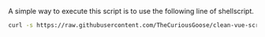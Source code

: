 A simple way to execute this script is to use the following line of shellscript.

```sh
curl -s https://raw.githubusercontent.com/TheCuriousGoose/clean-vue-script/main/clean-vue.sh | sh
```
